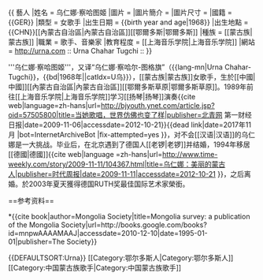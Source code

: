{{
藝人
|姓名 = 乌仁娜·察哈图姬
|圖片 = 
|圖片簡介 = 
|圖片尺寸 = 
|國籍 = {{GER}}
|類型 = 女歌手
|出生日期 = {{birth year and age|1968}}
|出生地點 = {{CHN}}[[內蒙古自治區|內蒙古自治區]][[鄂爾多斯|鄂爾多斯]]
|種族 = [[蒙古族|蒙古族]]
|職業 = 歌手、音樂家
|教育程度 = [[上海音乐学院|上海音乐学院]]
|網站 = http://urna.com :: Urna Chahar Tugchi ::
}}

'''乌仁娜·察哈图姬'''，又译“乌仁娜·察哈尔-图格旗”（{{lang-mn|Urna Chahar-Tugchi}}，{{bd|1968年||catIdx=U乌}}），[[蒙古族|蒙古族]]女歌手，生於[[中國|中國]][[內蒙古自治區|內蒙古自治區]][[鄂爾多斯草原|鄂爾多斯草原]]。1989年前往[[上海音乐学院|上海音乐学院]]学习[[扬琴|扬琴]]演奏<ref>{{cite web|language=zh-hans|url=http://bjyouth.ynet.com/article.jsp?oid=57505800|title=当她歌唱，世界仿佛也变了样|publisher=北青网 第一财经日报|date=2009-11-06|accessdate=2012-10-21}}{{dead link|date=2017年11月 |bot=InternetArchiveBot |fix-attempted=yes }}</ref>，对不会[[汉语|汉语]]的乌仁娜是一大挑战<ref name="Society1995" />。毕业后，在北京遇到了德国人[[老锣|老锣]]并结婚，1994年移居[[德國|德國]]<ref>{{cite web|language =zh-hans|url=http://www.time-weekly.com/story/2009-11-11/104367.html|title=乌仁娜：美丽的蒙古人|publisher=时代周报|date=2009-11-11|accessdate=2012-10-21 }}</ref>，之后离婚。於2003年夏天獲得德国RUTH奖最佳国际艺术家榮銜。

==参考资料==
<div class="references-small">
<references>
*<ref name="Society1995">{{cite book|author=Mongolia Society|title=Mongolia survey: a publication of the Mongolia Society|url=http://books.google.com/books?id=mnpwAAAAMAAJ|accessdate=2010-12-10|date=1995-01-01|publisher=The Society}}</ref>

</references>
</div>

{{DEFAULTSORT:Urna}}
[[Category:鄂尔多斯人|Category:鄂尔多斯人]]
[[Category:中国蒙古族歌手|Category:中国蒙古族歌手]]